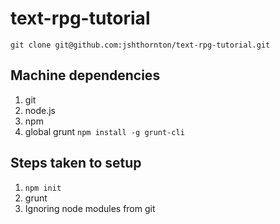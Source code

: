 # text-rpg-tutorial

`git clone git@github.com:jshthornton/text-rpg-tutorial.git`

## Machine dependencies

1. git
1. node.js
1. npm
1. global grunt `npm install -g grunt-cli`

## Steps taken to setup

1. `npm init`
1. grunt
1. Ignoring node modules from git